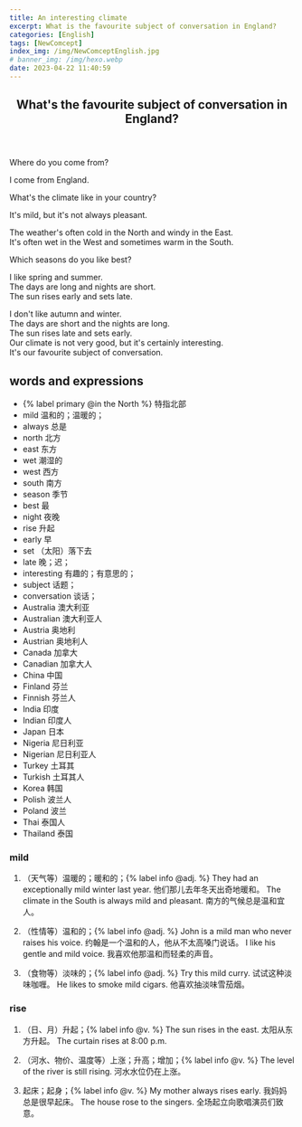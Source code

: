 ```yaml
---
title: An interesting climate
excerpt: What is the favourite subject of conversation in England?
categories: [English]
tags: [NewComcept]
index_img: /img/NewComceptEnglish.jpg
# banner_img: /img/hexo.webp
date: 2023-04-22 11:40:59
---
```

<article class="the-dialogue">
	<header>
    	<h2>What's the favourite subject of conversation in England?</h2>
    </header>
    <p class="sender" title="Hans">Where do you come from?</p>
    <p class="responder" title="Jim">I come from England.</p>
    <p class="sender" title="Hans">What's the climate like in your country?</p>
    <p class="responder" title="Jim">It's mild, but it's not always pleasant.</p>
    <p class="responder" title="Jim">The weather's often cold in the North and windy in the East.<br>It's often wet in the West and sometimes warm in the South.</p>
    <p class="sender" title="Hans">Which seasons do you like best?</p>
    <p class="responder" title="Jim">I like spring and summer.<br>The days are long and nights are short.<br>The sun rises early and sets late.</p>
    <p class="responder" title="Jim">I don't like autumn and winter.<br>The days are short and the nights are long.<br>The sun rises late and sets early.<br>Our climate is not very good, but it's certainly interesting.<br>It's our favourite subject of conversation.</p>
</article>

## words and expressions

- {% label primary @in the North %} 特指北部
- mild 温和的；温暖的；
- always 总是
- north 北方
- east 东方
- wet 潮湿的
- west 西方
- south 南方
- season 季节
- best 最
- night 夜晚
- rise 升起
- early 早
- set （太阳）落下去
- late 晚；迟；
- interesting 有趣的；有意思的；
- subject 话题；
- conversation 谈话；
- Australia 澳大利亚
- Australian 澳大利亚人
- Austria 奥地利
- Austrian 奥地利人
- Canada 加拿大
- Canadian 加拿大人
- China 中国
- Finland 芬兰
- Finnish 芬兰人
- India 印度
- Indian 印度人
- Japan 日本
- Nigeria 尼日利亚
- Nigerian 尼日利亚人
- Turkey 土耳其
- Turkish 土耳其人
- Korea 韩国
- Polish 波兰人
- Poland 波兰
- Thai 泰国人
- Thailand 泰国

### mild

1. （天气等）温暖的；暖和的；{% label info @adj. %}
They had an exceptionally mild winter last year. 他们那儿去年冬天出奇地暖和。
The climate in the South is always mild and pleasant. 南方的气候总是温和宜人。

2. （性情等）温和的；{% label info @adj. %}
John is a mild man who never raises his voice. 约翰是一个温和的人，他从不太高嗓门说话。
I like his gentle and mild voice. 我喜欢他那温和而轻柔的声音。

3. （食物等）淡味的；{% label info @adj. %}
Try this mild curry. 试试这种淡味咖喱。
He likes to smoke mild cigars. 他喜欢抽淡味雪茄烟。

### rise

1. （日、月）升起；{% label info @v. %}
The sun rises in the east. 太阳从东方升起。
The curtain rises at 8:00 p.m.

2. （河水、物价、温度等）上涨；升高；增加；{% label info @v. %}
The level of the river is still rising. 河水水位仍在上涨。

3. 起床；起身；{% label info @v. %}
My mother always rises early. 我妈妈总是很早起床。
The house rose to the singers. 全场起立向歌唱演员们致意。